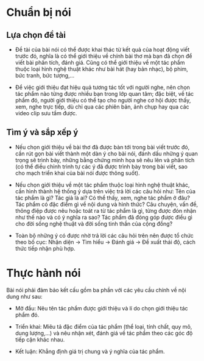 # Chuẩn bị nói

## Lựa chọn đề tài

- Đề tài của bài nói có thể được khai thác từ kết quả của hoạt động viết trước đó, nghĩa là có thể giới thiệu về chính bài thơ mà bạn đã chọn để viết bài phân tích, đánh giá. Cũng có thể giới thiệu về một tác phẩm thuộc loại hình nghệ thuật khác như bài hát (hay bản nhạc), bộ phim, bức tranh, bức tượng,...

- Để việc giới thiệu đạt hiệu quả tương tác tốt với người nghe, nên chọn tác phẩm nào từng được nhiều bạn trong lớp quan tâm; đặc biệt, về tác phẩm đó, người giới thiệu có thể tạo cho người nghe cơ hội được thấy, xem, nghe trực tiếp, dù chỉ qua các phiên bản, ảnh chụp hay qua các video clip sưu tầm được.

## Tìm ý và sắp xếp ý

- Nếu chọn giới thiệu về bài thơ đã được bàn tới trong bài viết trước đó, cần rút gọn bài viết thành một dàn ý cho bài nói, đánh dấu những ý quan trọng sẽ trình bày, những bằng chứng minh họa sẽ nêu lên và phân tích (có thể điều chỉnh trình tự các ý đã được trình bày trong bài viết, sao cho mạch triển khai của bài nói được thông suốt).

- Nếu chọn giới thiệu về một tác phẩm thuộc loại hình nghệ thuật khác, cần hình thành hệ thống ý dựa trên việc trả lời các câu hỏi như: Tên của tác phẩm là gì? Tác giả là ai? Có thể thấy, xem, nghe tác phẩm ở đâu? Tác phẩm có đặc điểm gì về nội dung và hình thức? Câu chuyện, vấn đề, thông điệp được nêu hoặc toát ra từ tác phẩm là gì, từng được đón nhận như thế nào và có ý nghĩa ra sao? Tác phẩm đã đóng góp được điều gì cho đời sống nghệ thuật và đời sống tinh thần của cộng đồng?

- Toàn bộ những ý có được nhờ trả lời các câu hỏi trên nên được tổ chức theo bố cục: Nhận diện → Tìm hiểu → Đánh giá → Đề xuất thái độ, cách thức tiếp nhận phù hợp.

# Thực hành nói

Bài nói phải đảm bảo kết cấu gồm ba phần với các yêu cầu chính về nội dung như sau:

- Mở đầu: Nêu tên tác phẩm được giới thiệu và lí do chọn giới thiệu tác phẩm đó.

- Triển khai: Miêu tả đặc điểm của tác phẩm (thể loại, tính chất, quy mô, dung lượng,...) và nêu nhận xét, đánh giá về tác phẩm theo các góc độ tiếp cận khác nhau.

- Kết luận: Khẳng định giá trị chung và ý nghĩa của tác phẩm.